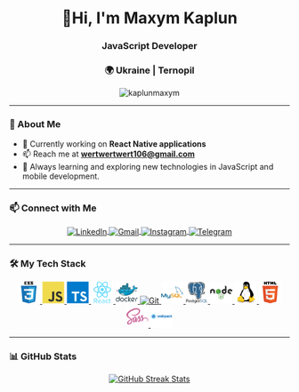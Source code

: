 <h1 align="center">👋Hi, I'm Maxym Kaplun</h1>
<h3 align="center">JavaScript Developer</h3>
<h3 align="center">🌍 Ukraine | Ternopil</h3>

<p align="center">
  <img src="https://komarev.com/ghpvc/?username=kaplunmaxym&label=Profile%20views&color=0e75b6&style=flat" alt="kaplunmaxym" />
</p>

---

### 🚀 About Me

- 🔭 Currently working on **React Native applications**
- 📫 Reach me at **wertwertwert106@gmail.com**
- 🌱 Always learning and exploring new technologies in JavaScript and mobile development.

---

### 📫 Connect with Me

<p align="center">
  <a href="https://www.linkedin.com/in/maksym-kaplun-3059121b8?utm_source=share&utm_campaign=share_via&utm_content=profile&utm_medium=ios_app" target="blank">
    <img align="center" src="https://raw.githubusercontent.com/rahuldkjain/github-profile-readme-generator/master/src/images/icons/Social/linked-in-alt.svg" alt="LinkedIn" height="30" width="40" />
  </a>
  <a href="mailto:wertwertwert106@gmail.com" target="blank">
    <img align="center" src="https://upload.wikimedia.org/wikipedia/commons/4/4e/Gmail_Icon.png" alt="Gmail" height="40" width="40" />
  </a>
  <a href="https://www.instagram.com/" target="blank">
    <img align="center" src="https://upload.wikimedia.org/wikipedia/commons/a/a5/Instagram_icon.png" alt="Instagram" height="40" width="40" />
  </a>
  <a href="https://t.me/MaxymTig" target="blank">
    <img align="center" src="https://upload.wikimedia.org/wikipedia/commons/8/82/Telegram_logo.svg" alt="Telegram" height="40" width="40" />
  </a>
</p>


---

### 🛠️ My Tech Stack

<p align="center"> 
  <a href="https://www.w3schools.com/css/" target="_blank" rel="noreferrer"> 
    <img src="https://raw.githubusercontent.com/devicons/devicon/master/icons/css3/css3-original-wordmark.svg" alt="CSS3" width="40" height="40"/> 
  </a>
  <a href="https://developer.mozilla.org/en-US/docs/Web/JavaScript" target="_blank" rel="noreferrer"> 
    <img src="https://raw.githubusercontent.com/devicons/devicon/master/icons/javascript/javascript-original.svg" alt="JavaScript" width="40" height="40"/> 
  </a>
  <a href="https://www.typescriptlang.org/" target="_blank" rel="noreferrer"> 
    <img src="https://raw.githubusercontent.com/devicons/devicon/master/icons/typescript/typescript-original.svg" alt="TypeScript" width="40" height="40"/> 
  </a>
  <a href="https://reactjs.org/" target="_blank" rel="noreferrer"> 
    <img src="https://raw.githubusercontent.com/devicons/devicon/master/icons/react/react-original-wordmark.svg" alt="React" width="40" height="40"/> 
  </a>
  <a href="https://www.docker.com/" target="_blank" rel="noreferrer"> 
    <img src="https://raw.githubusercontent.com/devicons/devicon/master/icons/docker/docker-original-wordmark.svg" alt="Docker" width="40" height="40"/> 
  </a>
  <a href="https://git-scm.com/" target="_blank" rel="noreferrer"> 
    <img src="https://www.vectorlogo.zone/logos/git-scm/git-scm-icon.svg" alt="Git" width="40" height="40"/> 
  </a>
  <a href="https://www.mysql.com/" target="_blank" rel="noreferrer"> 
    <img src="https://raw.githubusercontent.com/devicons/devicon/master/icons/mysql/mysql-original-wordmark.svg" alt="MySQL" width="40" height="40"/> 
  </a>
  <a href="https://www.postgresql.org" target="_blank" rel="noreferrer"> 
    <img src="https://raw.githubusercontent.com/devicons/devicon/master/icons/postgresql/postgresql-original-wordmark.svg" alt="PostgreSQL" width="40" height="40"/> 
  </a>
  <a href="https://nodejs.org" target="_blank" rel="noreferrer"> 
    <img src="https://raw.githubusercontent.com/devicons/devicon/master/icons/nodejs/nodejs-original-wordmark.svg" alt="Node.js" width="40" height="40"/> 
  </a>
  <a href="https://www.linux.org/" target="_blank" rel="noreferrer"> 
    <img src="https://raw.githubusercontent.com/devicons/devicon/master/icons/linux/linux-original.svg" alt="Linux" width="40" height="40"/> 
  </a>
  <a href="https://www.w3.org/html/" target="_blank" rel="noreferrer"> 
    <img src="https://raw.githubusercontent.com/devicons/devicon/master/icons/html5/html5-original-wordmark.svg" alt="HTML5" width="40" height="40"/> 
  </a>
  <a href="https://sass-lang.com" target="_blank" rel="noreferrer"> 
    <img src="https://raw.githubusercontent.com/devicons/devicon/master/icons/sass/sass-original.svg" alt="Sass" width="40" height="40"/> 
  </a>
  <a href="https://webpack.js.org" target="_blank" rel="noreferrer">
    <img src="https://raw.githubusercontent.com/devicons/devicon/d00d0969292a6569d45b06d3f350f463a0107b0d/icons/webpack/webpack-original-wordmark.svg" alt="Webpack" width="40" height="40"/> 
  </a>
</p>

---

### 📊 GitHub Stats

<p align="center">
  <a href="https://github.com/KaplunMaxym">      
    <img title="streak-stats" alt="GitHub Streak Stats" src="https://github-readme-streak-stats.herokuapp.com/?user=KaplunMaxym&theme=dark&hide_border=true&stroke=f53b3b"/>
  </a> 
</p>
